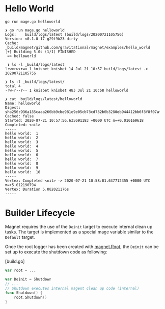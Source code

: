 # Hello World
`go run mage.go helloworld`

```
❯ go run mage.go helloworld
Logs:    build/logs/latest (build/logs/20200721105756)
Version: v0.1.0-17-g29f9b23-dirty
Cache:   _build/magnet/github.com/gravitational/magnet/examples/hello_world 
[+] Building 5.0s (1/1) FINISHED
 => helloworld

 ❯ ls -l _build/logs/latest
lrwxrwxrwx 1 knisbet knisbet 14 Jul 21 10:57 build/logs/latest -> 20200721105756

❯ ls -l _build/logs/latest/
total 4
-rw-r--r-- 1 knisbet knisbet 483 Jul 21 10:58 helloworld

❯ cat _build/logs/latest/helloworld
Name: helloworld
Digest: sha256:936a185caaa266bb9cbe981e9e05cb78cd732b0b3280eb944412bb6f8f8f07af
Cached: false
Started: 2020-07-21 10:57:56.635691183 +0000 UTC m=+0.010169618
Completed: <nil>
-----
hello world:  1
hello world:  2
hello world:  3
hello world:  4
hello world:  5
hello world:  6
hello world:  7
hello world:  8
hello world:  9
hello world:  10
-----
Vertex: Completed <nil> -> 2020-07-21 10:58:01.637712355 +0000 UTC m=+5.012190794
Vertex: Duration 5.002021176s
-----
 ```

# Builder Lifecycle
Magnet requires the use of the `Deinit` target to execute internal clean up tasks.
The target is implemented as a special mage variable similar to the `Default` target.

Once the root logger has been created with [magnet.Root](https://pkg.go.dev/github.com/gravitational/magnet#Root), the `Deinit` can be set up to execute the shutdown code as following:

[build.go]
```go
var root = ...

var Deinit = Shutdown
// ...
// Shutdown executes internal magent clean up code (internal)
func Shutdown() {
	root.Shutdown()
}
```
